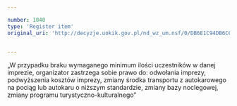 ```yaml
---

number: 1040
type: 'Register item'
original_uri: 'http://decyzje.uokik.gov.pl/nd_wz_um.nsf/0/DB6E1C94DB6C6AA8C12572DD003297BC?OpenDocument'


---
```


„W przypadku braku wymaganego minimum ilości uczestników w danej imprezie, organizator zastrzega sobie prawo do: odwołania imprezy, podwyższenia kosztów imprezy, zmiany środka transportu z autokarowego na pociąg lub autokaru o niższym standardzie, zmiany bazy noclegowej, zmiany programu turystyczno-kulturalnego”
